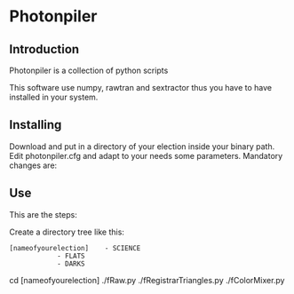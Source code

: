 __Photonpiler__
========
Introduction
------------
Photonpiler is a collection of python scripts 

This software use numpy, rawtran and sextractor thus you have to have installed in your system.

__Installing__
----------
Download and put in a directory of your election inside your binary path. Edit photonpiler.cfg and adapt to your needs some parameters.
Mandatory changes are:

__Use__
-------
This are the steps:

Create a directory tree like this:

	[nameofyourelection]	- SCIENCE
				- FLATS
				- DARKS


cd [nameofyourelection]
./fRaw.py
./fRegistrarTriangles.py
./fColorMixer.py





